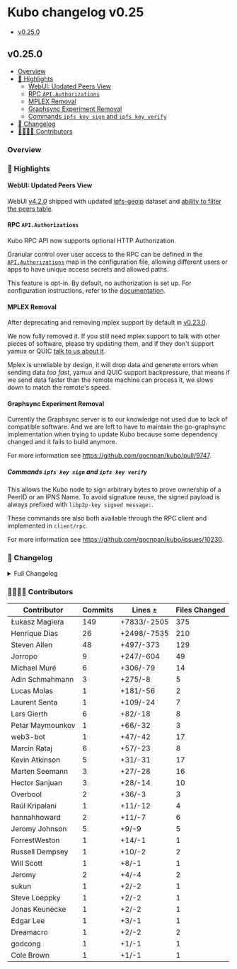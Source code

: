 # Kubo changelog v0.25

- [v0.25.0](#v0250)

## v0.25.0

- [Overview](#overview)
- [🔦 Highlights](#-highlights)
  - [WebUI: Updated Peers View](#webui-updated-peers-view)
  - [RPC `API.Authorizations`](#rpc-apiauthorizations)
  - [MPLEX Removal](#mplex-removal)
  - [Graphsync Experiment Removal](#graphsync-experiment-removal)
  - [Commands `ipfs key sign` and `ipfs key verify`](#commands-ipfs-key-sign-and-ipfs-key-verify)
- [📝 Changelog](#-changelog)
- [👨‍👩‍👧‍👦 Contributors](#-contributors)

### Overview

### 🔦 Highlights

#### WebUI: Updated Peers View

WebUI [v4.2.0](https://github.com/ipfs/ipfs-webui/releases/tag/v4.2.0) shipped
with updated [ipfs-geoip](https://www.npmjs.com/package/ipfs-geoip) dataset
and [ability to filter the peers table](https://github.com/ipfs/ipfs-webui/pull/2181).

#### RPC `API.Authorizations`

Kubo RPC API now supports optional HTTP Authorization.

Granular control over user access to the RPC can be defined in the
[`API.Authorizations`](https://github.com/gocnpan/kubo/blob/master/docs/config.md#apiauthorizations)
map in the configuration file, allowing different users or apps to have unique
access secrets and allowed paths.

This feature is opt-in. By default, no authorization is set up.
For configuration instructions,
refer to the [documentation](https://github.com/gocnpan/kubo/blob/master/docs/config.md#apiauthorizations).

#### MPLEX Removal

After deprecating and removing mplex support by default in [v0.23.0](https://github.com/gocnpan/kubo/blob/master/docs/changelogs/v0.23.md#mplex-deprecation).

We now fully removed it. If you still need mplex support to talk with other pieces of software,
please try updating them, and if they don't support yamux or QUIC [talk to us about it](https://github.com/gocnpan/kubo/issues/new/choose).

Mplex is unreliable by design, it will drop data and generete errors when sending data *too fast*,
yamux and QUIC support backpressure, that means if we send data faster than the remote machine can process it, we slows down to match the remote's speed.

#### Graphsync Experiment Removal

Currently the Graphsync server is to our knowledge not used
due to lack of compatible software.
And we are left to have to maintain the go-graphsync implementation when trying
to update Kubo because some dependency changed and it fails to build anymore.

For more information see https://github.com/gocnpan/kubo/pull/9747.

##### Commands `ipfs key sign` and `ipfs key verify`

This allows the Kubo node to sign arbitrary bytes to prove ownership of a PeerID or an IPNS Name. To avoid signature reuse, the signed payload is always prefixed with `libp2p-key signed message:`.

These commands are also both available through the RPC client and implemented in `client/rpc`.

For more information see https://github.com/gocnpan/kubo/issues/10230.

### 📝 Changelog

<details><summary>Full Changelog</summary>

- github.com/gocnpan/kubo:
  - chore: update version
  - fix: allow daemon to start correctly if the API is null (#10062) ([ipfs/kubo#10062](https://github.com/gocnpan/kubo/pull/10062))
  - chore: update version
  - feat: ipfs key sign|verify (#10235) ([ipfs/kubo#10235](https://github.com/gocnpan/kubo/pull/10235))
  - docs(cli): fix spelling
  - feat: webui v4.2.0 (#10241) ([ipfs/kubo#10241](https://github.com/gocnpan/kubo/pull/10241))
  - Migrate coreiface ([ipfs/kubo#10237](https://github.com/gocnpan/kubo/pull/10237))
  - docs: clarify WebRTCDirect cannot reuse the same port as QUIC
  - libp2p: remove mplex
  - graphsync: remove support for the server
  - docs: move kubo-specific docs (#10226) ([ipfs/kubo#10226](https://github.com/gocnpan/kubo/pull/10226))
  - feat(rpc): Opt-in HTTP RPC API Authorization (#10218) ([ipfs/kubo#10218](https://github.com/gocnpan/kubo/pull/10218))
  - docs: clarify ipfs id agent version
  - fix: regression in 'ipfs dns'
  - docs(changelog): clarify webrtc in v0.24
  - chore: create next changelog
  - Merge Release: v0.24.0 ([ipfs/kubo#10209](https://github.com/gocnpan/kubo/pull/10209))
  - fix: allow event emitting to happen in parallel with getting the query channel
  - fixes to routing put command (#10205) ([ipfs/kubo#10205](https://github.com/gocnpan/kubo/pull/10205))
  - docs: fix accelerated-dht-client
  - docs/config: remove extra commas in PublicGateways example entries
  - docs: make it clear Web RTC Direct is experimental
  - feat: add WebRTC Direct support
  - docs: update EARLY_TESTERS.md (#10194) ([ipfs/kubo#10194](https://github.com/gocnpan/kubo/pull/10194))
  - Update Version: v0.24 ([ipfs/kubo#10191](https://github.com/gocnpan/kubo/pull/10191))
- github.com/ipfs/boxo (v0.15.0 -> v0.16.0):
  - Release 0.16.0 ([ipfs/boxo#518](https://github.com/ipfs/boxo/pull/518))
- github.com/libp2p/go-libp2p (v0.32.1 -> v0.32.2):
  - release v0.32.2

</details>

### 👨‍👩‍👧‍👦 Contributors

| Contributor | Commits | Lines ± | Files Changed |
|-------------|---------|---------|---------------|
| Łukasz Magiera | 149 | +7833/-2505 | 375 |
| Henrique Dias | 26 | +2498/-7535 | 210 |
| Steven Allen | 48 | +497/-373 | 129 |
| Jorropo | 9 | +247/-604 | 49 |
| Michael Muré | 6 | +306/-79 | 14 |
| Adin Schmahmann | 3 | +275/-8 | 5 |
| Lucas Molas | 1 | +181/-56 | 2 |
| Laurent Senta | 1 | +109/-24 | 7 |
| Lars Gierth | 6 | +82/-18 | 8 |
| Petar Maymounkov | 1 | +66/-32 | 3 |
| web3-bot | 1 | +47/-42 | 17 |
| Marcin Rataj | 6 | +57/-23 | 8 |
| Kevin Atkinson | 5 | +31/-31 | 17 |
| Marten Seemann | 3 | +27/-28 | 16 |
| Hector Sanjuan | 3 | +28/-14 | 10 |
| Overbool | 2 | +36/-3 | 3 |
| Raúl Kripalani | 1 | +11/-12 | 4 |
| hannahhoward | 2 | +11/-7 | 6 |
| Jeromy Johnson | 5 | +9/-9 | 5 |
| ForrestWeston | 1 | +14/-1 | 1 |
| Russell Dempsey | 1 | +10/-2 | 2 |
| Will Scott | 1 | +8/-1 | 1 |
| Jeromy | 2 | +4/-4 | 2 |
| sukun | 1 | +2/-2 | 1 |
| Steve Loeppky | 1 | +2/-2 | 1 |
| Jonas Keunecke | 1 | +2/-2 | 1 |
| Edgar Lee | 1 | +3/-1 | 1 |
| Dreamacro | 1 | +2/-2 | 2 |
| godcong | 1 | +1/-1 | 1 |
| Cole Brown | 1 | +1/-1 | 1 |
